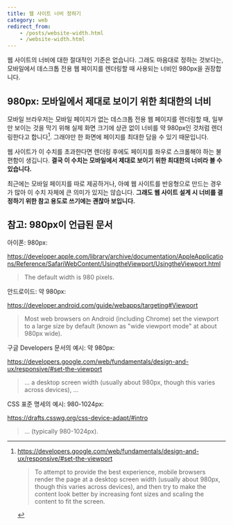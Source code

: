 ```yaml
---
title: 웹 사이트 너비 정하기
category: web
redirect_from:
    - /posts/website-width.html
    - /website-width.html
---
```


웹 사이트의 너비에 대한 절대적인 기준은 없습니다. 그래도 마음대로 정하는 것보다는, 모바일에서 데스크톱 전용 웹 페이지를 렌더링할 때 사용되는 너비인 980px을 권장합니다.

## 980px: 모바일에서 제대로 보이기 위한 최대한의 너비

모바일 브라우저는 모바일 페이지가 없는 데스크톱 전용 웹 페이지를 렌더링할 때, 일부만 보이는 것을 막기 위해 실제 화면 크기에 상관 없이 너비를 약 980px인 것처럼 렌더링한다고 합니다[^set-the-viewport]. 그래야만 한 화면에 페이지를 최대한 담을 수 있기 때문입니다.

[^set-the-viewport]:
    <https://developers.google.com/web/fundamentals/design-and-ux/responsive/#set-the-viewport>

    > To attempt to provide the best experience, mobile browsers render the page at a desktop screen width (usually about 980px, though this varies across devices), and then try to make the content look better by increasing font sizes and scaling the content to fit the screen.

웹 사이트가 이 수치를 초과한다면 렌더링 후에도 페이지를 좌우로 스크롤해야 하는 불편함이 생깁니다. **결국 이 수치는 모바일에서 제대로 보이기 위한 최대한의 너비라 볼 수 있습니다.**

최근에는 모바일 페이지를 따로 제공하거나, 아예 웹 사이트를 반응형으로 만드는 경우가 많아 이 수치 자체에 큰 의미가 있지는 않습니다. **그래도 웹 사이트 설계 시 너비를 결정하기 위한 참고 용도로 쓰기에는 괜찮아 보입니다.**

## 참고: 980px이 언급된 문서

아이폰: 980px:

<https://developer.apple.com/library/archive/documentation/AppleApplications/Reference/SafariWebContent/UsingtheViewport/UsingtheViewport.html>

> The default width is 980 pixels.

안드로이드: 약 980px:

<https://developer.android.com/guide/webapps/targeting#Viewport>

> Most web browsers on Android (including Chrome) set the viewport to a large size by default (known as "wide viewport mode" at about 980px wide).

구글 Developers 문서의 예시: 약 980px:

<https://developers.google.com/web/fundamentals/design-and-ux/responsive/#set-the-viewport>
> ... a desktop screen width (usually about 980px, though this varies across devices), ...

CSS 표준 명세의 예시: 980-1024px:

<https://drafts.csswg.org/css-device-adapt/#intro>
> ... (typically 980-1024px).
